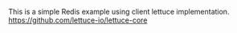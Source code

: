 This is a simple Redis example using client lettuce implementation.
https://github.com/lettuce-io/lettuce-core

